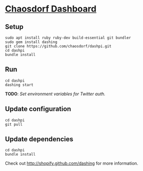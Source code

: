 # [Chaosdorf Dashboard](https://wiki.chaosdorf.de/Dashboard) #

## Setup ##

```
sudo apt install ruby ruby-dev build-essential git bundler
sudo gem install dashing
git clone https://github.com/chaosdorf/dashpi.git
cd dashpi
bundle install
```

## Run ##

```
cd dashpi
dashing start
```

**TODO**: *Set environment variables for Twitter auth.*

## Update configuration ##

```
cd dashpi
git pull
```

## Update dependencies ##

```
cd dashpi
bundle install
```

Check out http://shopify.github.com/dashing for more information.
